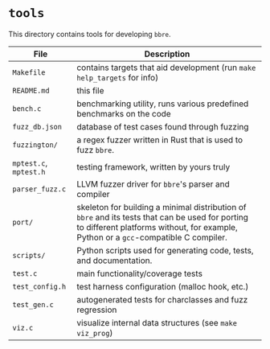 # `tools`

This directory contains tools for developing `bbre`.

|File|Description|
|----|-----------|
|`Makefile`|contains targets that aid development (run `make help_targets` for info)|
|`README.md`|this file|
|`bench.c`|benchmarking utility, runs various predefined benchmarks on the code|
|`fuzz_db.json`|database of test cases found through fuzzing|
|`fuzzington/`|a regex fuzzer written in Rust that is used to fuzz `bbre`.|
|`mptest.c`, `mptest.h`|testing framework, written by yours truly|
|`parser_fuzz.c`|LLVM fuzzer driver for `bbre`'s parser and compiler|
|`port/`|skeleton for building a minimal distribution of `bbre` and its tests that can be used for porting to different platforms without, for example, Python or a `gcc`-compatible C compiler.|
|`scripts/`|Python scripts used for generating code, tests, and documentation.|
|`test.c`|main functionality/coverage tests|
|`test_config.h`|test harness configuration (malloc hook, etc.)|
|`test_gen.c`|autogenerated tests for charclasses and fuzz regression|
|`viz.c`|visualize internal data structures (see `make viz_prog`)|

